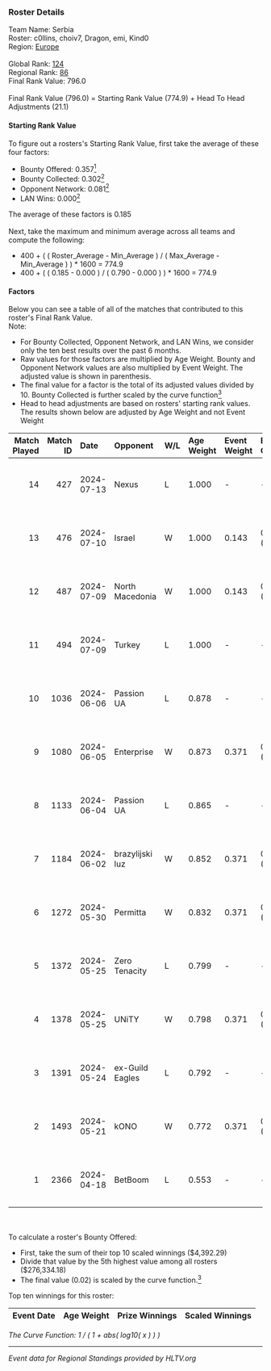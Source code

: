 ### Roster Details<br />
Team Name: Serbia<br />
Roster: c0llins, choiv7, Dragon, emi, Kind0<br />
Region: [Europe]( ../standings_europe.md)<br />
<br />
Global Rank: [124](../standings_global.md)<br />
Regional Rank: [86]( ../standings_europe.md)<br />
Final Rank Value:  796.0<br />
<br />
Final Rank Value (796.0) = Starting Rank Value (774.9) + Head To Head Adjustments (21.1)<br />

#### Starting Rank Value<br />
To figure out a rosters's Starting Rank Value, first take the average of these four factors:<br />
- Bounty Offered: 0.357[<sup>1</sup>](#table2)
- Bounty Collected: 0.302[<sup>2</sup>](#table1)
- Opponent Network: 0.081[<sup>2</sup>](#table1)
- LAN Wins: 0.000[<sup>2</sup>](#table1)

The average of these factors is 0.185<br />
<br />
Next, take the maximum and minimum average across all teams and compute the following:<br />
- 400 + ( ( Roster_Average - Min_Average ) / ( Max_Average - Min_Average ) ) * 1600 = 774.9
- 400 + ( ( 0.185 - 0.000 ) / ( 0.790 - 0.000 ) ) * 1600 = 774.9


#### Factors<br />
Below you can see a table of all of the matches that contributed to this roster's Final Rank Value.<br />
Note:<br />

- For Bounty Collected, Opponent Network, and LAN Wins, we consider only the ten best results over the past 6 months.
- Raw values for those factors are multiplied by Age Weight. Bounty and Opponent Network values are also multiplied by Event Weight. The adjusted value is shown in parenthesis.
- The final value for a factor is the total of its adjusted values divided by 10. Bounty Collected is further scaled by the curve function[<sup>3</sup>](#curveFunction)
- Head to head adjustments are based on rosters' starting rank values. The results shown below are adjusted by Age Weight and not Event Weight
<span id="table1"></span><br />


| Match Played | Match ID | Date       | Opponent        | W/L | Age Weight | Event Weight | Bounty Collected | Opponent Network | LAN Wins  | H2H Adj. | Roster                              |
| -: | -: | :- | :- | :- | :- | :- | :- | :- | :- | -: | :- |
|           14 |      427 | 2024-07-13 | Nexus           | L   | 1.000      | -            | -                | -                | -         |   -18.72 | c0llins, choiv7, Dragon, emi, Kind0 |
|           13 |      476 | 2024-07-10 | Israel          | W   | 1.000      | 0.143        | 0.000 (0.000)    | 0.041 (0.006)    | 0 (0.000) |     2.88 | c0llins, Dragon, emi, Kind0, VLDN   |
|           12 |      487 | 2024-07-09 | North Macedonia | W   | 1.000      | 0.143        | 0.000 (0.000)    | 0.004 (0.001)    | 0 (0.000) |     4.43 | c0llins, choiv7, Dragon, emi, Kind0 |
|           11 |      494 | 2024-07-09 | Turkey          | L   | 1.000      | -            | -                | -                | -         |   -26.06 | c0llins, choiv7, Dragon, emi, Kind0 |
|           10 |     1036 | 2024-06-06 | Passion UA      | L   | 0.878      | -            | -                | -                | -         |    -6.35 | aidKiT, c0llins, Dragon, emi, xicoz |
|            9 |     1080 | 2024-06-05 | Enterprise      | W   | 0.873      | 0.371        | 0.050 (0.016)    | 0.646 (0.209)    | 0 (0.000) |    18.32 | aidKiT, c0llins, Dragon, emi, VLDN  |
|            8 |     1133 | 2024-06-04 | Passion UA      | L   | 0.865      | -            | -                | -                | -         |    -5.70 | aidKiT, c0llins, Dragon, emi, xicoz |
|            7 |     1184 | 2024-06-02 | brazylijski luz | W   | 0.852      | 0.371        | 0.010 (0.003)    | 0.300 (0.095)    | 0 (0.000) |    15.15 | aidKiT, c0llins, Dragon, emi, xicoz |
|            6 |     1272 | 2024-05-30 | Permitta        | W   | 0.832      | 0.371        | 0.032 (0.010)    | 0.790 (0.244)    | 0 (0.000) |    17.35 | aidKiT, c0llins, Dragon, emi, xicoz |
|            5 |     1372 | 2024-05-25 | Zero Tenacity   | L   | 0.799      | -            | -                | -                | -         |    -4.01 | aidKiT, c0llins, Dragon, emi, xicoz |
|            4 |     1378 | 2024-05-25 | UNiTY           | W   | 0.798      | 0.371        | 0.032 (0.010)    | 0.342 (0.101)    | 0 (0.000) |    18.69 | aidKiT, c0llins, Dragon, emi, xicoz |
|            3 |     1391 | 2024-05-24 | ex-Guild Eagles | L   | 0.792      | -            | -                | -                | -         |    -9.91 | aidKiT, c0llins, Dragon, emi, xicoz |
|            2 |     1493 | 2024-05-21 | kONO            | W   | 0.772      | 0.371        | 0.036 (0.010)    | 0.559 (0.160)    | 0 (0.000) |    15.35 | aidKiT, c0llins, Dragon, emi, xicoz |
|            1 |     2366 | 2024-04-18 | BetBoom         | L   | 0.553      | -            | -                | -                | -         |    -0.36 | aidKiT, c0llins, Dragon, emi, xicoz |

<br />
<span id="table2"></span><br />
To calculate a roster's Bounty Offered:<br />

- First, take the sum of their top 10 scaled winnings ($4,392.29)
- Divide that value by the 5th highest value among all rosters ($276,334.18)
- The final value (0.02) is scaled by the curve function.[<sup>3</sup>](#curveFunction)

Top ten winnings for this roster:<br />

| Event Date | Age Weight | Prize Winnings | Scaled Winnings |
| :- | -: | :- | :- |


<span id="curveFunction"></span>_The Curve Function: 1 / ( 1 + abs( log10( x ) ) )_<br />

---
_Event data for Regional Standings provided by HLTV.org_<br />
